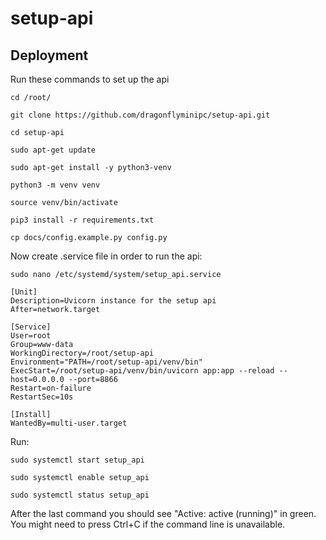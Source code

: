 # setup-api

## Deployment

Run these commands to set up the api

```
cd /root/
```

```
git clone https://github.com/dragonflyminipc/setup-api.git
```

```
cd setup-api
```

```
sudo apt-get update
```

```
sudo apt-get install -y python3-venv
```

```
python3 -m venv venv
```

```
source venv/bin/activate
```

```
pip3 install -r requirements.txt
```

```
cp docs/config.example.py config.py
```

Now create .service file in order to run the api:

```
sudo nano /etc/systemd/system/setup_api.service
```

```
[Unit]
Description=Uvicorn instance for the setup api
After=network.target

[Service]
User=root
Group=www-data
WorkingDirectory=/root/setup-api
Environment="PATH=/root/setup-api/venv/bin"
ExecStart=/root/setup-api/venv/bin/uvicorn app:app --reload --host=0.0.0.0 --port=8866
Restart=on-failure
RestartSec=10s

[Install]
WantedBy=multi-user.target
```

Run:

```
sudo systemctl start setup_api
```

```
sudo systemctl enable setup_api
```

```
sudo systemctl status setup_api
```

After the last command you should see "Active: active (running)" in green. You might need to press Ctrl+C if the command line is unavailable.

